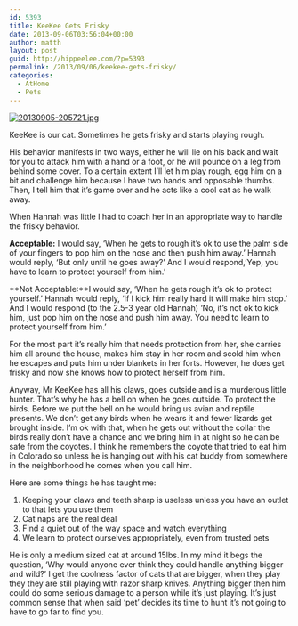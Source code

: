 ```yaml
---
id: 5393
title: KeeKee Gets Frisky
date: 2013-09-06T03:56:04+00:00
author: matth
layout: post
guid: http://hippeelee.com/?p=5393
permalink: /2013/09/06/keekee-gets-frisky/
categories:
  - AtHome
  - Pets
---
```

[<img src="http://localhost/wp-content/uploads/2013/09/20130905-205721.jpg" alt="20130905-205721.jpg" class="alignnone size-full" />](http://localhost/wp-content/uploads/2013/09/20130905-205721.jpg)

KeeKee is our cat. Sometimes he gets frisky and starts playing rough.

<!--more-->

His behavior manifests in two ways, either he will lie on his back and wait for you to attack him with a hand or a foot, or he will pounce on a leg from behind some cover. To a certain extent I&#8217;ll let him play rough, egg him on a bit and challenge him because I have two hands and opposable thumbs. Then, I tell him that it&#8217;s game over and he acts like a cool cat as he walk away. 

When Hannah was little I had to coach her in an appropriate way to handle the frisky behavior.
  
**Acceptable:** I would say, &#8216;When he gets to rough it&#8217;s ok to use the palm side of your fingers to pop him on the nose and then push him away.&#8217; Hannah would reply, &#8216;But only until he goes away?&#8217; And I would respond,&#8217;Yep, you have to learn to protect yourself from him.&#8217;
  
**Not Acceptable:**I would say, &#8216;When he gets rough it&#8217;s ok to protect yourself.&#8217; Hannah would reply, &#8216;If I kick him really hard it will make him stop.&#8217; And I would respond (to the 2.5-3 year old Hannah) &#8216;No, it&#8217;s not ok to kick him, just pop him on the nose and push him away. You need to learn to protect yourself from him.&#8217; 

For the most part it&#8217;s really him that needs protection from her, she carries him all around the house, makes him stay in her room and scold him when he escapes and puts him under blankets in her forts. However, he does get frisky and now she knows how to protect herself from him.

Anyway, Mr KeeKee has all his claws, goes outside and is a murderous little hunter. That&#8217;s why he has a bell on when he goes outside. To protect the birds. Before we put the bell on he would bring us avian and reptile presents. We don&#8217;t get any birds when he wears it and fewer lizards get brought inside. I&#8217;m ok with that, when he gets out without the collar the birds really don&#8217;t have a chance and we bring him in at night so he can be safe from the coyotes. I think he remembers the coyote that tried to eat him in Colorado so unless he is hanging out with his cat buddy from somewhere in the neighborhood he comes when you call him. 

Here are some things he has taught me:

  1. Keeping your claws and teeth sharp is useless unless you have an outlet to that lets you use them
  2. Cat naps are the real deal
  3. Find a quiet out of the way space and watch everything
  4. We learn to protect ourselves appropriately, even from trusted pets

He is only a medium sized cat at around 15lbs. In my mind it begs the question, &#8216;Why would anyone ever think they could handle anything bigger and wild?&#8217; I get the coolness factor of cats that are bigger, when they play they they are still playing with razor sharp knives. Anything bigger then him could do some serious damage to a person while it&#8217;s just playing. It&#8217;s just common sense that when said &#8216;pet&#8217; decides its time to hunt it&#8217;s not going to have to go far to find you.